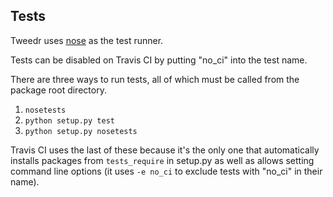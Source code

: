 ## Tests

Tweedr uses [nose](http://nose.readthedocs.org/) as the test runner.

Tests can be disabled on Travis CI by putting "no_ci" into the test name.

There are three ways to run tests, all of which must be called from the package root directory.

1. `nosetests`
2. `python setup.py test`
3. `python setup.py nosetests`

Travis CI uses the last of these because it's the only one that automatically installs packages from `tests_require` in setup.py as well as allows setting command line options (it uses `-e no_ci` to exclude tests with "no_ci" in their name).
